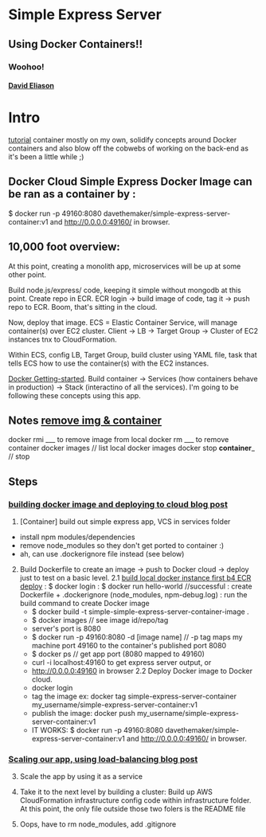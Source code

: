 # Simple Express Server
## Using Docker Containers!!
### Woohoo!
#### [David Eliason](http://www.davethemaker.com)



# Intro
[tutorial](https://aws.amazon.com/getting-started/container-microservices-tutorial/module-two/)
container mostly on my own, solidify concepts around Docker containers and also blow off the cobwebs of working on the back-end as it's been a little while ;)

## Docker Cloud Simple Express Docker Image can be ran as a container by :
 $ docker run -p 49160:8080 davethemaker/simple-express-server-container:v1 and http://0.0.0.0:49160/ in browser.

## 10,000 foot overview:
At this point, creating a monolith app, microservices will be up at some other point. 

Build node.js/express/ code, keeping it simple without mongodb at this point. Create repo in ECR. ECR login -> build image of code, tag it -> push repo to ECR. Boom, that's sitting in the cloud.

Now, deploy that image. ECS = Elastic Container Service, will manage container(s) over EC2 cluster. Client -> LB -> Target Group -> Cluster of EC2 instances tnx to CloudFormation. 

Within ECS, config LB, Target Group, build cluster using YAML file, task that tells ECS how to use the container(s) with the EC2 instances.

[Docker Getting-started](https://docs.docker.com/get-started/part2/#introduction). Build container -> Services (how containers behave in production) -> Stack (interactino of all the services). I'm going to be following these concepts using this app.

## Notes [remove img & container](https://tecadmin.net/remove-docker-images-and-containers/#)
docker rmi ___ to remove image from local
docker rm ___ to remove container
docker images  // list local docker images
docker stop __container___  // stop

## Steps
### [building docker image and deploying to cloud blog post](http://davethemaker.com/?p=591)
1. [Container] build out simple express app, VCS in services folder
 - install npm modules/dependencies
 - remove node_modules so they don't get ported to container :)
 - ah, can use .dockerignore file instead (see below)
2. Build Dockerfile to create an image -> push to Docker cloud -> deploy just to test on a basic level.
 2.1 [build local docker instance first b4 ECR deploy](https://nodejs.org/en/docs/guides/nodejs-docker-webapp/)
	: $ docker login
	: $ docker run hello-world //successful
	: create Dockerfile + .dockerignore (node_modules, npm-debug.log)
	: run the build command to create Docker image
	  - $ docker build -t simple-simple-express-server-container-image .
	  - $ docker images  // see image id/repo/tag
	  - server's port is 8080
	  - $ docker run -p 49160:8080 -d [image name]  // -p tag maps my machine port 49160 to the container's published port 8080
	  - $ docker ps  // get app port (8080 mapped to 49160)
	  - curl -i localhost:49160 to get express server output, or
	  - http://0.0.0.0:49160  in browser
 2.2 Deploy Docker image to Docker cloud.
   - docker login
   - tag the image ex: docker tag simple-express-server-container my_username/simple-express-server-container:v1
   - publish the image: docker push my_username/simple-express-server-container:v1
   - IT WORKS: $ docker run -p 49160:8080 davethemaker/simple-express-server-container:v1 and http://0.0.0.0:49160/ in browser.

### [Scaling our app, using load-balancing blog post](http://davethemaker.com/?p=597)
3. Scale the app by using it as a service

4. Take it to the next level by building a cluster: Build up AWS CloudFormation infrastructure config code within infrastructure folder. At this point, the only file outside those two folers is the README file
4. Oops, have to rm node_modules, add .gitignore
